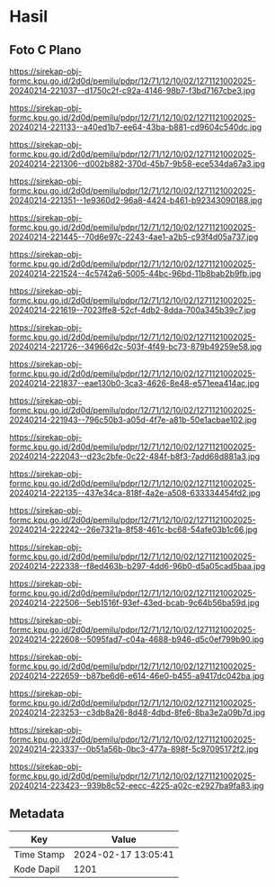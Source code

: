 # Hasil

## Foto C Plano

https://sirekap-obj-formc.kpu.go.id/2d0d/pemilu/pdpr/12/71/12/10/02/1271121002025-20240214-221037--d1750c2f-c92a-4146-98b7-f3bd7167cbe3.jpg

https://sirekap-obj-formc.kpu.go.id/2d0d/pemilu/pdpr/12/71/12/10/02/1271121002025-20240214-221133--a40ed1b7-ee64-43ba-b881-cd9604c540dc.jpg

https://sirekap-obj-formc.kpu.go.id/2d0d/pemilu/pdpr/12/71/12/10/02/1271121002025-20240214-221306--d002b882-370d-45b7-9b58-ece534da67a3.jpg

https://sirekap-obj-formc.kpu.go.id/2d0d/pemilu/pdpr/12/71/12/10/02/1271121002025-20240214-221351--1e9360d2-96a8-4424-b461-b92343090188.jpg

https://sirekap-obj-formc.kpu.go.id/2d0d/pemilu/pdpr/12/71/12/10/02/1271121002025-20240214-221445--70d6e97c-2243-4ae1-a2b5-c93f4d05a737.jpg

https://sirekap-obj-formc.kpu.go.id/2d0d/pemilu/pdpr/12/71/12/10/02/1271121002025-20240214-221524--4c5742a6-5005-44bc-96bd-11b8bab2b9fb.jpg

https://sirekap-obj-formc.kpu.go.id/2d0d/pemilu/pdpr/12/71/12/10/02/1271121002025-20240214-221619--7023ffe8-52cf-4db2-8dda-700a345b39c7.jpg

https://sirekap-obj-formc.kpu.go.id/2d0d/pemilu/pdpr/12/71/12/10/02/1271121002025-20240214-221726--34966d2c-503f-4f49-bc73-879b49259e58.jpg

https://sirekap-obj-formc.kpu.go.id/2d0d/pemilu/pdpr/12/71/12/10/02/1271121002025-20240214-221837--eae130b0-3ca3-4626-8e48-e571eea414ac.jpg

https://sirekap-obj-formc.kpu.go.id/2d0d/pemilu/pdpr/12/71/12/10/02/1271121002025-20240214-221943--796c50b3-a05d-4f7e-a81b-50e1acbae102.jpg

https://sirekap-obj-formc.kpu.go.id/2d0d/pemilu/pdpr/12/71/12/10/02/1271121002025-20240214-222043--d23c2bfe-0c22-484f-b8f3-7add68d881a3.jpg

https://sirekap-obj-formc.kpu.go.id/2d0d/pemilu/pdpr/12/71/12/10/02/1271121002025-20240214-222135--437e34ca-818f-4a2e-a508-633334454fd2.jpg

https://sirekap-obj-formc.kpu.go.id/2d0d/pemilu/pdpr/12/71/12/10/02/1271121002025-20240214-222242--26e7321a-8f58-461c-bc68-54afe03b1c66.jpg

https://sirekap-obj-formc.kpu.go.id/2d0d/pemilu/pdpr/12/71/12/10/02/1271121002025-20240214-222338--f8ed463b-b297-4dd6-96b0-d5a05cad5baa.jpg

https://sirekap-obj-formc.kpu.go.id/2d0d/pemilu/pdpr/12/71/12/10/02/1271121002025-20240214-222506--5eb1516f-93ef-43ed-bcab-9c64b56ba59d.jpg

https://sirekap-obj-formc.kpu.go.id/2d0d/pemilu/pdpr/12/71/12/10/02/1271121002025-20240214-222608--5095fad7-c04a-4688-b946-d5c0ef799b90.jpg

https://sirekap-obj-formc.kpu.go.id/2d0d/pemilu/pdpr/12/71/12/10/02/1271121002025-20240214-222659--b87be6d6-e614-46e0-b455-a9417dc042ba.jpg

https://sirekap-obj-formc.kpu.go.id/2d0d/pemilu/pdpr/12/71/12/10/02/1271121002025-20240214-223253--c3db8a26-8d48-4dbd-8fe6-8ba3e2a09b7d.jpg

https://sirekap-obj-formc.kpu.go.id/2d0d/pemilu/pdpr/12/71/12/10/02/1271121002025-20240214-223337--0b51a56b-0bc3-477a-898f-5c97095172f2.jpg

https://sirekap-obj-formc.kpu.go.id/2d0d/pemilu/pdpr/12/71/12/10/02/1271121002025-20240214-223423--939b8c52-eecc-4225-a02c-e2927ba9fa83.jpg


## Metadata

| Key        | Value               |
| ---------- | ------------------- |
| Time Stamp | 2024-02-17 13:05:41 |
| Kode Dapil | 1201                |



